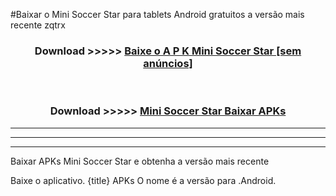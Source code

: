 #Baixar o Mini Soccer Star   para tablets Android gratuitos a versão mais recente zqtrx


<div align="center">
<h3>Download >>>>> <a href="https://pt-web.web.app/?pt= Mini Soccer Star ">Baixe o A P K Mini Soccer Star  [sem anúncios]</a></h3><br>

<h3>Download >>>>> <a href="https://pt-web.web.app/?pt= Mini Soccer Star ">Mini Soccer Star  Baixar APKs</a></h3>
</div>

----------------------------------------------------------

----------------------------------------------------------

----------------------------------------------------------

Baixar APKs Mini Soccer Star  e obtenha a versão mais recente

Baixe o aplicativo. {title} APKs O nome é a versão para .Android.


